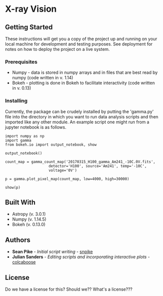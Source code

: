 # X-ray Vision

## Getting Started

These instructions will get you a copy of the project up and running on your local machine for development and testing purposes. See deployment for notes on how to deploy the project on a live system.

### Prerequisites

* Numpy - data is stored in numpy arrays and in files that are best read by numpy (code written in v. 1.14)
* Bokeh - plotting is done in Bokeh to facilitate interactivity (code written in v. 0.13)

### Installing

Currently, the package can be crudely installed by putting the 'gamma.py' file into the directory in which you want to run data analysis scripts and then imported like any other module. An example script one might run from a jupyter notebook is as follows.
```
import numpy as np
import gamma
from bokeh.io import output_notebook, show

output_notebook()

count_map = gamma_count_map('20170315_H100_gamma_Am241_-10C.0V.fits',
                    detector='H100', source='Am241', temp='-10C',
                    voltage='0V')

p = gamma.plot_pixel_map(count_map, low=4000, high=30000)

show(p)
```

## Built With

* Astropy (v. 3.0.1)
* Numpy (v. 1.14.5)
* Bokeh (v. 0.13.0)

## Authors

* **Sean Pike** - *Initial script writing* - [snpike](https://github.com/snpike/)
* **Julian Sanders** - *Editing scripts and incorporating interactive plots* - [colcaboose](https://github.com/colcaboose)

## License

Do we have a license for this? Should we?? What's a license???